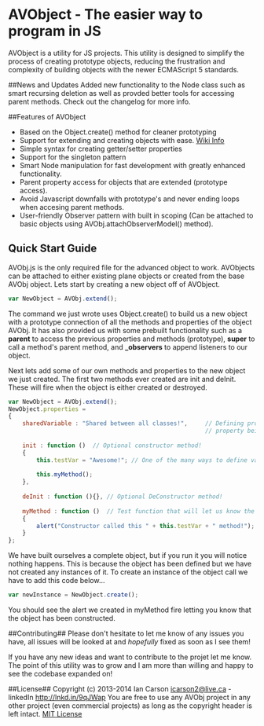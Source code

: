 AVObject - The easier way to program in JS
=====

AVObject is a utility for JS projects. This utility is designed to simplify the process of creating prototype objects, reducing the frustration and complexity of building objects with the newer ECMAScript 5 standards.

##News and Updates
Added new functionality to the Node class such as smart recursing deletion as well as provded better tools for accessing parent methods. Check out the changelog for more info.

##Features of AVObject

*   Based on the Object.create() method for cleaner prototyping
*   Support for extending and creating objects with ease. [Wiki Info](https://github.com/Kabe0/AVObj/wiki/2.-Inheritance-Problem)
*   Simple syntax for creating getter/setter properties
*   Support for the singleton pattern
*   Smart Node manipulation for fast development with greatly enhanced functionality.
*   Parent property access for objects that are extended (prototype access).
*   Avoid Javascript downfalls with prototype's and never ending loops when accesing parent methods.
*   User-friendly Observer pattern with built in scoping (Can be attached to basic objects using AVObj.attachObserverModel() method).

## Quick Start Guide

AVObj.js is the only required file for the advanced object to work. AVObjects can be attached to either existing plane objects or created from the base AVObj object. Lets start by creating a new object off of AVObject.

```javascript
var NewObject = AVObj.extend();
```

The command we just wrote uses Object.create() to build us a new object with a prototype connection of all the methods and properties of the object AVObj. It has also provided us with some prebuilt functionality such as a **parent** to access the previous properties and methods (prototype), **super** to call a method's parent method, and **_observers** to append listeners to our object. 

Next lets add some of our own methods and properties to the new object we just created. The first two methods ever created are init and deInit. These will fire when the object is either created or destroyed.

```javascript
var NewObject = AVObj.extend();
NewObject.properties = 
{
    sharedVariable : "Shared between all classes!",     // Defining properties outside of methods will result in that
                                                        // property being shared between all objects created by the class.
    
    init : function ()  // Optional constructor method!
    {
        this.testVar = "Awesome!"; // One of the many ways to define variables in an object.
        
        this.myMethod();
    },
    
    deInit : function (){}, // Optional DeConstructor method!
    
    myMethod : function ()  // Test function that will let us know the object is constructed!
    {
        alert("Constructor called this " + this.testVar + " method!");
    }
};
```
We have built ourselves a complete object, but if you run it you will notice nothing happens. This is because the object has been defined but we have not created any instances of it. To create an instance of the object call we have to add this code below...

```javascript
var newInstance = NewObject.create();
```
You should see the alert we created in myMethod fire letting you know that the object has been constructed.

##Contributing##
Please don't hesitate to let me know of any issues you have, all issues will be looked at and *hopefully* fixed as soon as I see them!

If you have any new ideas and want to contribute to the projet let me know. The point of this utility was to grow and I am more than willing and happy to see the codebase expanded on!

##License##
Copyright (c) 2013-2014 Ian Carson <icarson2@live.ca> - linkedIn <http://lnkd.in/9qJWap>
You are free to use any AVObj project in any other project (even commercial projects) as long as the copyright header is left intact.
[MIT License](http://www.opensource.org/licenses/mit-license.php)

